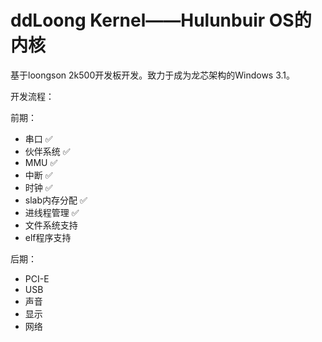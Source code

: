 # ddLoong Kernel——Hulunbuir OS的内核

基于loongson 2k500开发板开发。致力于成为龙芯架构的Windows 3.1。

开发流程：

前期：

- 串口 ✅
- 伙伴系统 ✅
- MMU ✅
- 中断 ✅
- 时钟 ✅
- slab内存分配 ✅
- 进线程管理 ✅
- 文件系统支持
- elf程序支持

后期：

- PCI-E
- USB
- 声音
- 显示
- 网络
